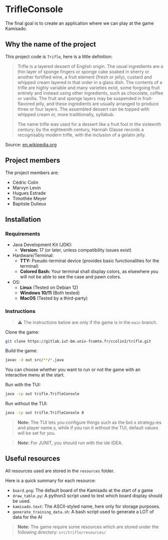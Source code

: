 # TrifleConsole

The final goal is to create an application where we can play at the game Kamisado.

## Why the name of the project

This project code is `Trifle`, here is a little definition:
> Trifle is a layered dessert of English origin. The usual ingredients are a thin layer of sponge fingers or sponge cake soaked in sherry or another fortified wine, a fruit element (fresh or jelly), custard and whipped cream layered in that order in a glass dish. The contents of a trifle are highly variable and many varieties exist, some forgoing fruit entirely and instead using other ingredients, such as chocolate, coffee or vanilla. The fruit and sponge layers may be suspended in fruit-flavored jelly, and these ingredients are usually arranged to produce three or four layers. The assembled dessert can be topped with whipped cream or, more traditionally, syllabub.
> 
> The name trifle was used for a dessert like a fruit fool in the sixteenth century; by the eighteenth century, Hannah Glasse records a recognisably modern trifle, with the inclusion of a gelatin jelly. 

Source: [en.wikipedia.org](https://en.wikipedia.org/wiki/Trifle)

## Project members

The project members are:
- Cédric Colin
- Marvyn Levin
- Hugues Estrade
- Timothée Meyer
- Baptiste Dulieux

## Installation

### Requirements

- Java Development Kit (JDK):
  - **Version:** 17 (or later, unless compatibility issues exist)
- Hardware/Terminal:
  - **TTY:** Pseudo-terminal device (provides basic functionalities for the terminal)
  - **Colored Bash:** Your terminal shall display colors, as elsewhere you will not be able to see the case and pawn colors.
- OS:
  - **Linux** (Tested on Debian 12)
  - **Windows 10/11** (Both tested)
  - **MacOS** (Tested by a third-party)

### Instructions

> ⚠️ The instructions below are only if the game is in the `main` branch.

Clone the game:
```bash
git clone https://gitlab.iut-bm.univ-fcomte.fr/ccolin2/trifle.git
```

Build the game:
```bash
javac -d out src/**/*.java
```

You can choose whether you want to run or not the game with an interactive menu at the start.

Run with the TUI:
```bash
java -cp out trifle.TrifleConsole
```

Run without the TUI:
```bash
java -cp out trifle.TrifleConsole 0
```

> **Note:** The TUI lets you configure things such as the bot.s strategy.ies and player name.s, while if you run it without the TUI, default values will be set for you.

> **Note:** For JUNIT, you should run with the ide IDEA.

## Useful resources

All resources used are stored in the `resources` folder.

Here is a quick summary for each resource:

- `board.png`: The default board of the Kamisado at the start of a game
- `draw_table.py`: A python3 script used to test which board display should be used.
- `kamisado.text`: The ASCII-styled name, here only for storage purposes.
- `generate_training_data.sh`: A bash script used to generate a LOT of data for the AI

> **Note:** The game require some resources which are stored under the following directory: `src/trifle/resources/`
